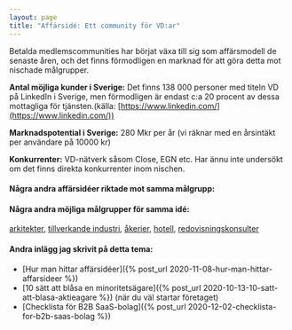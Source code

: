 ```yaml
---
layout: page
title: "Affärsidé: Ett community för VD:ar"
---
```

Betalda medlemscommunities har börjat växa till sig som affärsmodell de senaste åren, och det finns förmodligen en marknad för att göra detta mot nischade målgrupper.

**Antal möjliga kunder i Sverige:** Det finns 138 000 personer med titeln VD på LinkedIn i Sverige, men förmodligen är endast c:a 20 procent av dessa mottagliga för tjänsten.(källa: [https://www.linkedin.com/](https://www.linkedin.com/))

**Marknadspotential i Sverige:** 280 Mkr per år (vi räknar med en årsintäkt per användare på 10000 kr)

**Konkurrenter:** VD-nätverk såsom Close, EGN etc. Har ännu inte undersökt om det finns direkta konkurrenter inom nischen.

#### Några andra affärsidéer riktade mot samma målgrupp:



#### Några andra möjliga målgrupper för samma idé:
[arkitekter](/affarsideer/ett-community-for-arkitekter/), [tillverkande industri](/affarsideer/ett-community-for-tillverkande-industri/), [åkerier](/affarsideer/ett-community-for-akerier/), [hotell](/affarsideer/ett-community-for-hotell/), [redovisningskonsulter](/affarsideer/ett-community-for-redovisningskonsulter/)

#### Andra inlägg jag skrivit på detta tema:
- [Hur man hittar affärsidéer]({% post_url 2020-11-08-hur-man-hittar-affarsideer %})
- [10 sätt att blåsa en minoritetsägare]({% post_url 2020-10-13-10-satt-att-blasa-aktieagare %}) (när du väl startar företaget)
- [Checklista för B2B SaaS-bolag]({% post_url 2020-12-02-checklista-for-b2b-saas-bolag %})

